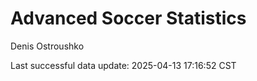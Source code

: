 # Advanced Soccer Statistics
Denis Ostroushko

<!-- gfm -->

Last successful data update: 2025-04-13 17:16:52 CST
